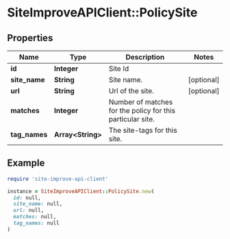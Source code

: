 # SiteImproveAPIClient::PolicySite

## Properties

| Name | Type | Description | Notes |
| ---- | ---- | ----------- | ----- |
| **id** | **Integer** | Site Id |  |
| **site_name** | **String** | Site name. | [optional] |
| **url** | **String** | Url of the site. | [optional] |
| **matches** | **Integer** | Number of matches for the policy for this particular site. |  |
| **tag_names** | **Array&lt;String&gt;** | The site-tags for this site. |  |

## Example

```ruby
require 'site-improve-api-client'

instance = SiteImproveAPIClient::PolicySite.new(
  id: null,
  site_name: null,
  url: null,
  matches: null,
  tag_names: null
)
```

